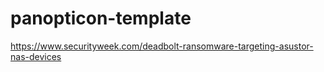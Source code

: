 # panopticon-template

https://www.securityweek.com/deadbolt-ransomware-targeting-asustor-nas-devices
